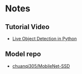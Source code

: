 # Notes

## Tutorial Video

- [Live Object Detection in Python](https://www.youtube.com/watch?v=lE9eZ-FGwoE)

## Model repo

- [chuanqi305/MobileNet-SSD](https://github.com/chuanqi305/MobileNet-SSD)
